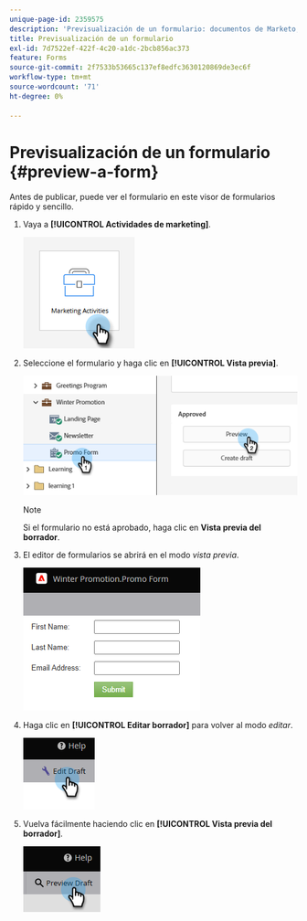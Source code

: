 ```yaml
---
unique-page-id: 2359575
description: 'Previsualización de un formulario: documentos de Marketo, documentación del producto'
title: Previsualización de un formulario
exl-id: 7d7522ef-422f-4c20-a1dc-2bcb856ac373
feature: Forms
source-git-commit: 2f7533b53665c137ef8edfc3630120869de3ec6f
workflow-type: tm+mt
source-wordcount: '71'
ht-degree: 0%

---
```


# Previsualización de un formulario {#preview-a-form}

Antes de publicar, puede ver el formulario en este visor de formularios rápido y sencillo.

1. Vaya a **[!UICONTROL Actividades de marketing]**.

   ![](assets/preview-a-form-1.png)

1. Seleccione el formulario y haga clic en **[!UICONTROL Vista previa]**.

   ![](assets/preview-a-form-2.png)

   >[!NOTE]
   >
   >Si el formulario no está aprobado, haga clic en **Vista previa del borrador**.

1. El editor de formularios se abrirá en el modo _vista previa_.

   ![](assets/preview-a-form-3.png)

1. Haga clic en **[!UICONTROL Editar borrador]** para volver al modo _editar_.

   ![](assets/preview-a-form-4.png)

1. Vuelva fácilmente haciendo clic en **[!UICONTROL Vista previa del borrador]**.

   ![](assets/preview-a-form-5.png)
